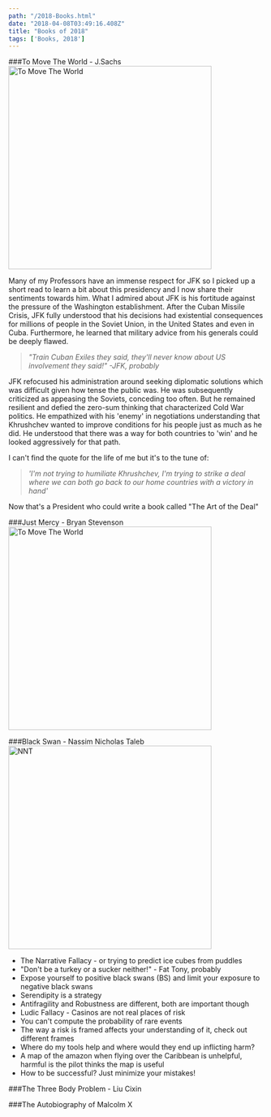 ```yaml
---
path: "/2018-Books.html"
date: "2018-04-08T03:49:16.408Z"
title: "Books of 2018"
tags: ['Books, 2018']
---
```


###To Move The World - J.Sachs
<a href ="//youtu.be/fcIDQ8fXyqE">
<img src ='https://images.huffingtonpost.com/2013-09-09-TMTWUSCover.jpg' alt ="To Move The World" style="width:400px"/>
</a>

Many of my Professors have an immense respect for JFK so I picked up a short read to learn a bit about this presidency and I now share their sentiments towards him. What I admired about JFK is his fortitude against the pressure of the Washington establishment. After the Cuban Missile Crisis, JFK fully understood that his decisions had existential consequences for millions of people in the Soviet Union, in the United States and even in Cuba. Furthermore, he learned that military advice from his generals could be deeply flawed.

>*"Train Cuban Exiles they said, they'll never know about US involvement they said!" -JFK, probably*

JFK refocused his administration around seeking diplomatic solutions which was difficult given how tense the public was. He was subsequently criticized as appeasing the Soviets, conceding too often. But he remained resilient and defied the zero-sum thinking that characterized Cold War politics. He empathized with his 'enemy' in negotiations understanding that Khrushchev wanted to improve conditions for his people just as much as he did. He understood that there was a way for both countries to 'win' and he looked aggressively for that path.

I can't find the quote for the life of me but it's to the tune of:
>*'I'm not trying to humiliate Khrushchev, I'm trying to strike a deal where we can both go back to our home countries with a victory in hand'*

Now that's a President who could write a book called "The Art of the Deal"

###Just Mercy - Bryan Stevenson
<a href="//youtu.be/x5DfVmtKgzw">
<img src ='https://assets.uua.org/sites/live-new.uua.org/files/styles/scaled_960_wide/public/justmercy-web-cropped_0.jpg' alt ="To Move The World" style="width:400px"/>
</a>

###Black Swan - Nassim Nicholas Taleb
<img src ='http://www.inboundandagile.com/wp-content/uploads/2012/10/Black-Swan-226x348.jpg' alt ="NNT" style="width:400px"/>

* The Narrative Fallacy - or trying to predict ice cubes from puddles
* "Don't be a turkey or a sucker neither!" - Fat Tony, probably
* Expose yourself to positive black swans (BS) and limit your exposure to negative black swans
* Serendipity is a strategy
* Antifragility and Robustness are different, both are important though
* Ludic Fallacy - Casinos are not real places of risk
* You can't compute the probability of rare events
* The way a risk is framed affects your understanding of it, check out different frames
* Where do my tools help and where would they end up inflicting harm?
* A map of the amazon when flying over the Caribbean is unhelpful, harmful is the pilot thinks the map is useful
* How to be successful? Just minimize your mistakes!

###The Three Body Problem - Liu Cixin

###The Autobiography of Malcolm X
